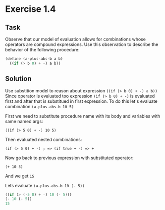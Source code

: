 # Exercise 1.4


## Task

Observe that our model of evaluation allows for combinations whose operators are
compound expressions. Use this observation to describe the behavior of the following procedure:

```scheme
(define (a-plus-abs-b a b)
  ((if (> b 0) + -) a b))
```

## Solution

Use substition model to reason about expression `((if (> b 0) + -) a b))`
Since operator is evaluated too expression `(if (> b 0) + -)` is evaluated first
and after that is substitued in first expression. To do this let's evaluate combination `(a-plus-abs-b 10 5)`

First we need to substitute procedure name with its body and variables with same named args:

`((if (> 5 0) + -) 10 5)`

Then evaluated nested combinations:

`(if (> 5 0) + -) ; => (if true + -) => +`

Now go back to previous expression with substituted operator:

`(+ 10 5)`

And we get `15`

Lets evaluate `(a-plus-abs-b 10 (- 5))`

```scheme
((if (> (-5 0) + -) 10 (- 5)))
(- 10 (- 5))
15
```